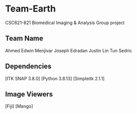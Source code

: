 # Team-Earth
CSC621-821 Biomedical Imaging & Analysis Group project

## Team Name
Ahmed
Edwin Menjivar
Joseph Edradan
Justin
Lin Tun
Sedric

## Dependencies
[ITK SNAP 3.8.0]
[Python 3.8.13]
[Simpleitk 2.1.1]

## Image Viewers
[Fiji]
[Mango]
